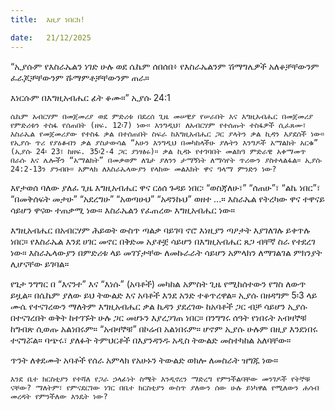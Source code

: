 ```yaml
---
title:  እዚያ ነበርክ!

date:   21/12/2025
---
```


“ኢያሱም የእስራኤልን ነገድ ሁሉ ወደ ሴኬም ሰበሰበ፥ የእስራኤልንም ሽማግሌዎች አለቆቻቸውንም ፈራጆቻቸውንም ሹማምቶቻቸውንም ጠራ።

እነርሱም በእግዚአብሔር ፊት ቆሙ።” ኢያሱ 24:1

`ሴኬም አብርሃም በመጀመሪያ ወደ ምድሪቱ በደረሰ ጊዜ መሠዊያ የሠራበት እና እግዚአብሔር በመጀመሪያ የምድሪቱን ተስፋ የሰጠበት (ዘፍ. 12፡7) ነው። እንግዲህ፣ ለአብርሃም የተሰጡት ተስፋዎች ሲፈጸሙ፣ እስራኤል የመጀመሪያው የተስፋ ቃል በተሰጠበት ስፍራ ከእግዚአብሔር ጋር ያላትን ቃል ኪዳን እያደሰች ነው። የኢያሱ ጥሪ የያዕቆብን ቃል ያስታውሳል “አሁን እንግዲህ በመካከላችሁ ያሉትን እንግዶች አማልክት አርቁ” (ኢያሱ 24፡ 23፣ ከዘፍ. 35፡2-4 ጋር ያነፃፅሩ)። ቃል ኪዳኑ የተገባበት መልክዓ ምድራዊ አቀማመጥ በራሱ እና ሌሎችን “አማልክት” በመቃወም ለጌታ ያለንን ታማኝነት ለማሳየት ጥሪውን ያስተላልፋል። ኢያሱ 24:2-13ን ያንብቡ። አምላክ ለእስራኤላውያን የላከው መልእክት ዋና ዓላማ ምንድን ነው?
`


እየታወሰ ባለው ያለፈ ጊዜ እግዚአብሔር ዋና ርዕሰ ጉዳይ ነበር፡ “ወስጃለሁ፣” “ሰጠሁ”፣ “ልኬ ነበር”፣ “በመቅሰፍት መታሁ” “አደረግሁ” “አወጣሁህ” “አዳንኩህ” ወዘተ ...። እስራኤል የትረካው ዋና ተዋናይ ሳይሆን ዋናው ተጠቃሚ ነው። እስራኤልን የፈጠረው እግዚአብሔር ነው።

እግዚአብሔር በአብርሃም ሕይወት ውስጥ ጣልቃ ባይገባ ኖሮ እነዚያን ጣዖታት እያገለገሉ ይቀጥሉ ነበር። የእስራኤል እንደ ሀገር መኖር በቅድመ አያቶቿ ሳይሆን በእግዚአብሔር ጸጋ ብቸኛ ስራ የተደረገ ነው። እስራኤላውያን በምድሪቱ ላይ መገኘታቸው ለመኩራራት ሳይሆን አምላክን ለማገልገል ምክንያት ሊሆናቸው ይገባል።

የጌታ ንግግር በ “እናንተ” እና “እነሱ” (አባቶች) መካከል አምስት ጊዜ የሚከሰተውን የግስ ለውጥ ይዟል። በሴኬም ያለው ይህ ትውልድ እና አባቶች እንደ አንድ ተቆጥረዋል። ኢያሱ በዘዳግም 5፡3 ላይ ሙሴ የተናገረውን ማለትም እግዚአብሔር ቃል ኪዳን ያደረገው ከአባቶች ጋር ብቻ ሳይሆን ኢያሱ በተናገረበት ወቅት ከተገኙት ሁሉ ጋር መሆኑን እያረጋገጠ ነበር። በንግግሩ ሰዓት የነበሩት አብዛኞቹ ከግብጽ ሲወጡ አልነበሩም። “አብዛኞቹ” በኮሬብ አልነበሩም። ሆኖም ኢያሱ ሁሉም በዚያ እንደነበሩ ተናግሯል። ባጭሩ፣ ያለፉት ትምህርቶች በእያንዳንዱ አዲስ ትውልድ መስተካከል አለባቸው።

ጥንት ለቀደሙት አባቶች የሰራ አምላክ የአሁኑን ትውልድ ወክሎ ለመስራት ዝግጁ ነው።

`እንደ ቤተ ክርስቲያን የተሻለ የጋራ ኃላፊነት ስሜት እንዲኖረን ማድረግ የምንችልባቸው መንገዶች የትኞቹ ናቸው? ማለትም፣ የምናደርገው ነገር በቤተ ክርስቲያን ውስጥ ያለውን ሰው ሁሉ ይነካዋል የሚለውን ሐሳብ መረዳት የምንችለው እንዴት ነው?`